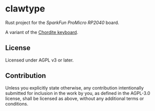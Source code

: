 clawtype
========

Rust project for the _SparkFun ProMicro RP2040_ board.

A variant of the [Chordite keyboard](https://web.archive.org/web/20220201061603/http://chordite.com/).

## License
Licensed under AGPL v3 or later.

## Contribution
Unless you explicitly state otherwise, any contribution intentionally submitted
for inclusion in the work by you, as defined in the AGPL-3.0 license, shall
be licensed as above, without any additional terms or conditions.
